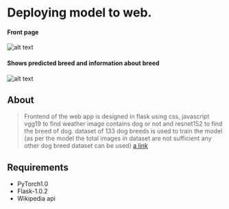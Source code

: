  # Deploying  model to web.
 #### Front page
 ![alt text](https://github.com/rakshitrk/dog_breed/blob/master/images/index.jpg)
 #### Shows predicted breed and information about breed
 ![alt text](https://github.com/rakshitrk/dog_breed/blob/master/images/result.jpg)
 
 ## About
 >  Frontend of the web app is designed in flask using css, javascript vgg19 to find weather image contains dog or not and resnet152 to find the breed of dog.
 dataset of 133 dog breeds is used to train the model (as per the model  the total images in dataset are not sufficient any other
 dog breed dataset can be used)
 [a link](https://s3-us-west-1.amazonaws.com/udacity-aind/dog-project/dogImages.zip)
 
 ## Requirements
 - PyTorch1.0 
 - Flask-1.0.2 
 - Wikipedia api 
 
 
 
 
